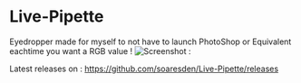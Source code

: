 # Live-Pipette

Eyedropper made for myself to not have to launch PhotoShop or Equivalent eachtime you want a RGB value !
![Screenshot :](https://images2.imagebam.com/54/59/ee/1f80fb1340033845.png)

Latest releases on : https://github.com/soaresden/Live-Pipette/releases
